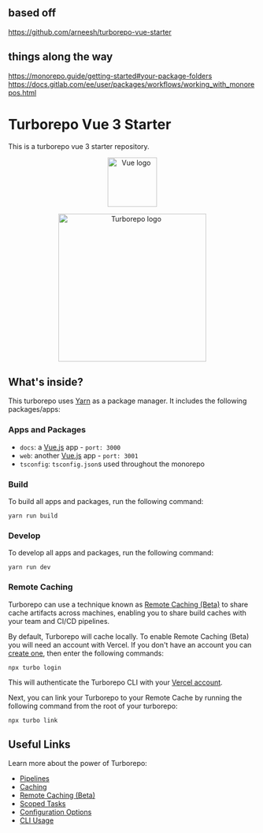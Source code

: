 ## based off
https://github.com/arneesh/turborepo-vue-starter
## things along the way
https://monorepo.guide/getting-started#your-package-folders
https://docs.gitlab.com/ee/user/packages/workflows/working_with_monorepos.html



# Turborepo Vue 3 Starter

This is a turborepo vue 3 starter repository.

<p align="center"><a href="https://vuejs.org" target="_blank" rel="noopener noreferrer"><img width="100" src="https://vuejs.org/images/logo.png" alt="Vue logo"></a></p>

<p align="center"><a href="https://turborepo.org/" target="_blank" rel="noopener noreferrer"><img width="300" src="https://user-images.githubusercontent.com/4060187/106504110-82f58d00-6494-11eb-87b7-a16d4f68bc5a.png" alt="Turborepo logo"></a></p>

## What's inside?

This turborepo uses [Yarn](https://classic.yarnpkg.com/lang/en/) as a package manager. It includes the following packages/apps:

### Apps and Packages

- `docs`: a [Vue.js](https://vuejs.org/) app - `port: 3000 `
- `web`: another [Vue.js](https://vuejs.org/) app - `port: 3001`
- `tsconfig`: `tsconfig.json`s used throughout the monorepo

### Build

To build all apps and packages, run the following command:

```
yarn run build
```

### Develop

To develop all apps and packages, run the following command:

```
yarn run dev
```

### Remote Caching

Turborepo can use a technique known as [Remote Caching (Beta)](https://turborepo.org/docs/features/remote-caching) to share cache artifacts across machines, enabling you to share build caches with your team and CI/CD pipelines.

By default, Turborepo will cache locally. To enable Remote Caching (Beta) you will need an account with Vercel. If you don't have an account you can [create one](https://vercel.com/signup), then enter the following commands:

```
npx turbo login
```

This will authenticate the Turborepo CLI with your [Vercel account](https://vercel.com/docs/concepts/personal-accounts/overview).

Next, you can link your Turborepo to your Remote Cache by running the following command from the root of your turborepo:

```
npx turbo link
```

## Useful Links

Learn more about the power of Turborepo:

- [Pipelines](https://turborepo.org/docs/features/pipelines)
- [Caching](https://turborepo.org/docs/features/caching)
- [Remote Caching (Beta)](https://turborepo.org/docs/features/remote-caching)
- [Scoped Tasks](https://turborepo.org/docs/features/scopes)
- [Configuration Options](https://turborepo.org/docs/reference/configuration)
- [CLI Usage](https://turborepo.org/docs/reference/command-line-reference)
